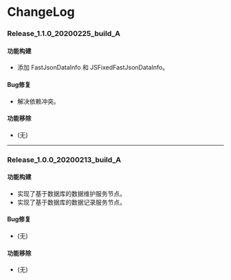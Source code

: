 # ChangeLog

### Release_1.1.0_20200225_build_A

#### 功能构建

- 添加 FastJsonDataInfo 和 JSFixedFastJsonDataInfo。

#### Bug修复

- 解决依赖冲突。

#### 功能移除

- (无)

---

### Release_1.0.0_20200213_build_A

#### 功能构建

- 实现了基于数据库的数据维护服务节点。
- 实现了基于数据库的数据记录服务节点。

#### Bug修复

- (无)

#### 功能移除

- (无)